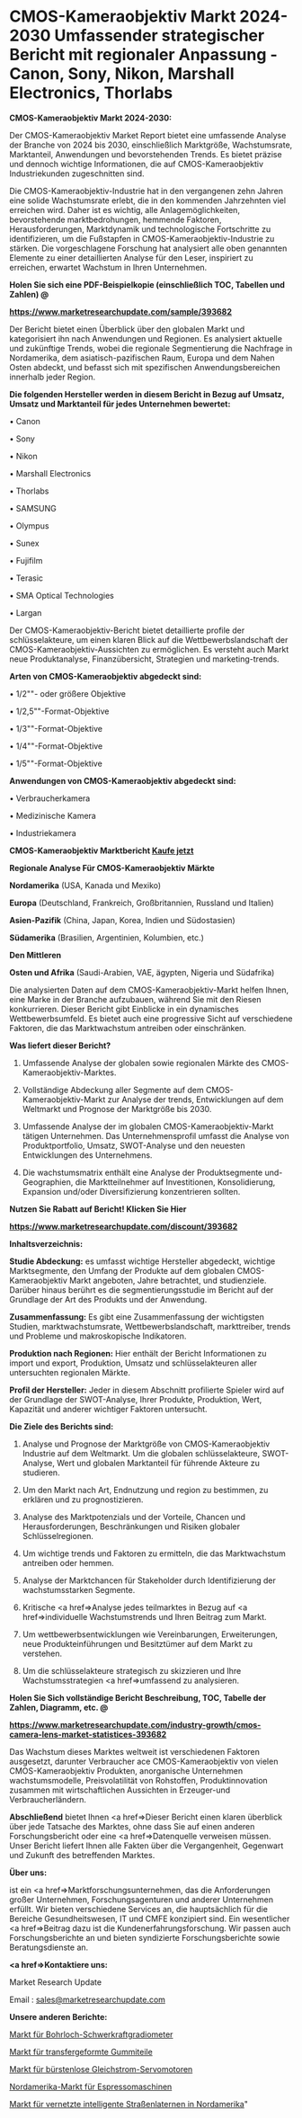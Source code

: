 # CMOS-Kameraobjektiv Markt 2024-2030 Umfassender strategischer Bericht mit regionaler Anpassung - Canon, Sony, Nikon, Marshall Electronics, Thorlabs

<strong>CMOS-Kameraobjektiv Markt 2024-2030:</strong>

Der CMOS-Kameraobjektiv Market Report bietet eine umfassende Analyse der Branche von 2024 bis 2030, einschließlich Marktgröße, Wachstumsrate, Marktanteil, Anwendungen und bevorstehenden Trends. Es bietet präzise und dennoch wichtige Informationen, die auf CMOS-Kameraobjektiv Industriekunden zugeschnitten sind.

Die CMOS-Kameraobjektiv-Industrie hat in den vergangenen zehn Jahren eine solide Wachstumsrate erlebt, die in den kommenden Jahrzehnten viel erreichen wird. Daher ist es wichtig, alle Anlagemöglichkeiten, bevorstehende marktbedrohungen, hemmende Faktoren, Herausforderungen, Marktdynamik und technologische Fortschritte zu identifizieren, um die Fußstapfen in CMOS-Kameraobjektiv-Industrie zu stärken. Die vorgeschlagene Forschung hat analysiert alle oben genannten Elemente zu einer detaillierten Analyse für den Leser, inspiriert zu erreichen, erwartet Wachstum in Ihren Unternehmen.



<strong>Holen Sie sich eine PDF-Beispielkopie (einschließlich TOC, Tabellen und Zahlen) @
</strong>

<strong><a href=https://www.marketresearchupdate.com/sample/393682>

<strong>https://www.marketresearchupdate.com/sample/393682</u></font></a></strong></strong>

Der Bericht bietet einen Überblick über den globalen Markt und kategorisiert ihn nach Anwendungen und Regionen. Es analysiert aktuelle und zukünftige Trends, wobei die regionale Segmentierung die Nachfrage in Nordamerika, dem asiatisch-pazifischen Raum, Europa und dem Nahen Osten abdeckt, und befasst sich mit spezifischen Anwendungsbereichen innerhalb jeder Region.



<strong>Die folgenden Hersteller werden in diesem Bericht in Bezug auf Umsatz, Umsatz und Marktanteil für jedes Unternehmen bewertet:</strong>

• Canon

• Sony

• Nikon

• Marshall Electronics

• Thorlabs

• SAMSUNG

• Olympus

• Sunex

• Fujifilm

• Terasic

• SMA Optical Technologies

• Largan

Der CMOS-Kameraobjektiv-Bericht bietet detaillierte profile der schlüsselakteure, um einen klaren Blick auf die Wettbewerbslandschaft der CMOS-Kameraobjektiv-Aussichten zu ermöglichen. Es versteht auch Markt neue Produktanalyse, Finanzübersicht, Strategien und marketing-trends.



<strong>Arten von CMOS-Kameraobjektiv abgedeckt sind:</strong>

• 1/2""- oder größere Objektive

• 1/2,5""-Format-Objektive

• 1/3""-Format-Objektive

• 1/4""-Format-Objektive

• 1/5""-Format-Objektive



<strong>Anwendungen von CMOS-Kameraobjektiv abgedeckt sind:</strong>

• Verbraucherkamera

• Medizinische Kamera

• Industriekamera



<strong>CMOS-Kameraobjektiv Marktbericht <a href=https://www.marketresearchupdate.com/buynow/393682>Kaufe jetzt</a></strong>



<strong>Regionale Analyse Für CMOS-Kameraobjektiv Märkte</strong>



<strong>Nordamerika</strong> (USA, Kanada und Mexiko)



<strong>Europa</strong> (Deutschland, Frankreich, Großbritannien, Russland und Italien)



<strong>Asien-Pazifik</strong> (China, Japan, Korea, Indien und Südostasien)



<strong>Südamerika</strong> (Brasilien, Argentinien, Kolumbien, etc.)



<strong>Den Mittleren</strong> 

<strong>Osten und Afrika</strong> (Saudi-Arabien, VAE, ägypten, Nigeria und Südafrika)

Die analysierten Daten auf dem CMOS-Kameraobjektiv-Markt helfen Ihnen, eine Marke in der Branche aufzubauen, während Sie mit den Riesen konkurrieren. Dieser Bericht gibt Einblicke in ein dynamisches Wettbewerbsumfeld. Es bietet auch eine progressive Sicht auf verschiedene Faktoren, die das Marktwachstum antreiben oder einschränken.



<strong>Was liefert dieser Bericht?</strong>

1. Umfassende Analyse der globalen sowie regionalen Märkte des CMOS-Kameraobjektiv-Marktes.

2. Vollständige Abdeckung aller Segmente auf dem CMOS-Kameraobjektiv-Markt zur Analyse der trends, Entwicklungen auf dem Weltmarkt und Prognose der Marktgröße bis 2030.

3. Umfassende Analyse der im globalen CMOS-Kameraobjektiv-Markt tätigen Unternehmen. Das Unternehmensprofil umfasst die Analyse von Produktportfolio, Umsatz, SWOT-Analyse und den neuesten Entwicklungen des Unternehmens.

4. Die wachstumsmatrix enthält eine Analyse der Produktsegmente und-Geographien, die Marktteilnehmer auf Investitionen, Konsolidierung, Expansion und/oder Diversifizierung konzentrieren sollten.



<strong>Nutzen Sie Rabatt auf Bericht! Klicken Sie Hier
</strong>

<strong><a href=https://www.marketresearchupdate.com/discount/393682>https://www.marketresearchupdate.com/discount/393682</b></u></font></strong></a>



<strong>Inhaltsverzeichnis:</strong>



<strong>Studie Abdeckung:</strong> es umfasst wichtige Hersteller abgedeckt, wichtige Marktsegmente, den Umfang der Produkte auf dem globalen CMOS-Kameraobjektiv Markt angeboten, Jahre betrachtet, und studienziele. Darüber hinaus berührt es die segmentierungsstudie im Bericht auf der Grundlage der Art des Produkts und der Anwendung.



<strong>Zusammenfassung:</strong> Es gibt eine Zusammenfassung der wichtigsten Studien, marktwachstumsrate, Wettbewerbslandschaft, markttreiber, trends und Probleme und makroskopische Indikatoren.



<strong>Produktion nach Regionen:</strong> Hier enthält der Bericht Informationen zu import und export, Produktion, Umsatz und schlüsselakteuren aller untersuchten regionalen Märkte.



<strong>Profil der Hersteller:</strong> Jeder in diesem Abschnitt profilierte Spieler wird auf der Grundlage der SWOT-Analyse, Ihrer Produkte, Produktion, Wert, Kapazität und anderer wichtiger Faktoren untersucht.



<strong>Die Ziele des Berichts sind:</strong>

1) Analyse und Prognose der Marktgröße von CMOS-Kameraobjektiv Industrie auf dem Weltmarkt.
Um die globalen schlüsselakteure, SWOT-Analyse, Wert und globalen Marktanteil für führende Akteure zu studieren.

2) Um den Markt nach Art, Endnutzung und region zu bestimmen, zu erklären und zu prognostizieren.

3) Analyse des Marktpotenzials und der Vorteile, Chancen und Herausforderungen, Beschränkungen und Risiken globaler Schlüsselregionen.

4) Um wichtige trends und Faktoren zu ermitteln, die das Marktwachstum antreiben oder hemmen.

5) Analyse der Marktchancen für Stakeholder durch Identifizierung der wachstumsstarken Segmente.

6) Kritische <a href=>Analyse</a> jedes teilmarktes in Bezug auf <a href=>individuelle</a> Wachstumstrends und Ihren Beitrag zum Markt.

7) Um wettbewerbsentwicklungen wie Vereinbarungen, Erweiterungen, neue Produkteinführungen und Besitztümer auf dem Markt zu verstehen.

8) Um die schlüsselakteure strategisch zu skizzieren und Ihre Wachstumsstrategien <a href=>umfassend</a> zu analysieren.



<strong>Holen Sie Sich vollständige Bericht Beschreibung, TOC, Tabelle der Zahlen, Diagramm, etc. @ </strong>

<strong><a href=https://www.marketresearchupdate.com/industry-growth/cmos-camera-lens-market-statistices-393682>https://www.marketresearchupdate.com/industry-growth/cmos-camera-lens-market-statistices-393682</a></font></strong>

Das Wachstum dieses Marktes weltweit ist verschiedenen Faktoren ausgesetzt, darunter Verbraucher ace CMOS-Kameraobjektiv von vielen CMOS-Kameraobjektiv Produkten, anorganische Unternehmen wachstumsmodelle, Preisvolatilität von Rohstoffen, Produktinnovation zusammen mit wirtschaftlichen Aussichten in Erzeuger-und Verbraucherländern.



<strong>Abschließend</strong> bietet Ihnen <a href=>Dieser</a> Bericht einen klaren überblick über jede Tatsache des Marktes, ohne dass Sie auf einen anderen Forschungsbericht oder eine <a href=>Datenquelle</a> verweisen müssen. Unser Bericht liefert Ihnen alle Fakten über die Vergangenheit, Gegenwart und Zukunft des betreffenden Marktes.



<strong>Über uns:</strong>

 ist ein <a href=>Marktfors</a>chungsunternehmen, das die Anforderungen großer Unternehmen, Forschungsagenturen und anderer Unternehmen erfüllt. Wir bieten verschiedene Services an, die hauptsächlich für die Bereiche Gesundheitswesen, IT und CMFE konzipiert sind. Ein wesentlicher <a href=>Beitrag</a> dazu ist die Kundenerfahrungsforschung. Wir passen auch Forschungsberichte an und bieten syndizierte Forschungsberichte sowie Beratungsdienste an.



<strong><a href=>Kontaktiere uns:</a></strong>

Market Research Update

Email : sales@marketresearchupdate.com



<strong>Unsere anderen Berichte:</strong>

<a href=https://www.linkedin.com/pulse/borehole-gravity-gradiometer-market-research>Markt für Bohrloch-Schwerkraftgradiometer</a>

<a href=https://www.linkedin.com/pulse/transfer-molded-rubber-parts-market-analysis>Markt für transfergeformte Gummiteile</a>

<a href=https://www.linkedin.com/pulse/brushless-dc-servo-motors-market-2023-analysis-growth>Markt für bürstenlose Gleichstrom-Servomotoren</a>

<a href=https://www.linkedin.com/pulse/north-america-espresso-machine-market-2023-usd>Nordamerika-Markt für Espressomaschinen</a>

<a href=https://www.linkedin.com/pulse/north-america-connected-smart-street-light-market>Markt für vernetzte intelligente Straßenlaternen in Nordamerika</a>"
